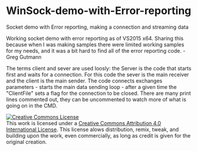 # WinSock-demo-with-Error-reporting
Socket demo with Error reporting, making a connection and streaming data

Working socket demo with error reporting as of VS2015 x64. Sharing this because when I was making samples there
were limited working samples for my needs, and it was a bit hard to find all of the error reporting code.
-Greg Gutmann

The terms client and sever are used loosly: the Server is the code that starts first and waits for a connection. 
For this code the sever is the main receiver and the client is the main sender.
The code connects exchanges parameters - starts the main data sending loop - after a given time the "ClientFile"
sets a flag for the connection to be closed. 
There are many print lines commented out, they can be uncommented to watch more of what is going on in the CMD.

<a rel="license" href="http://creativecommons.org/licenses/by/4.0/"><img alt="Creative Commons License" style="border-width:0" src="https://i.creativecommons.org/l/by/4.0/88x31.png" /></a><br />This work is licensed under a <a rel="license" href="http://creativecommons.org/licenses/by/4.0/">Creative Commons Attribution 4.0 International License</a>.
This license alows distribution, remix, tweak, and building upon the work, even commercially, as long as credit is given for the original creation. 
